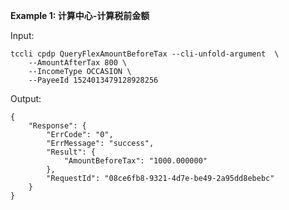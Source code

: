 **Example 1: 计算中心-计算税前金额**



Input: 

```
tccli cpdp QueryFlexAmountBeforeTax --cli-unfold-argument  \
    --AmountAfterTax 800 \
    --IncomeType OCCASION \
    --PayeeId 1524013479128928256
```

Output: 
```
{
    "Response": {
        "ErrCode": "0",
        "ErrMessage": "success",
        "Result": {
            "AmountBeforeTax": "1000.000000"
        },
        "RequestId": "08ce6fb8-9321-4d7e-be49-2a95dd8ebebc"
    }
}
```

